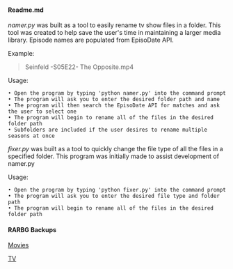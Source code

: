 #### Readme.md
*namer.py* was built as a tool to easily rename tv show files in a folder. This tool was created to help save the user's time in maintaining a larger media library. Episode names are populated from EpisoDate API. 

Example:  
> Seinfeld -S05E22- The Opposite.mp4

Usage:
```
• Open the program by typing 'python namer.py' into the command prompt
• The program will ask you to enter the desired folder path and name
• The program will then search the EpisoDate API for matches and ask the user to select one
• The program will begin to rename all of the files in the desired folder path
• Subfolders are included if the user desires to rename multiple seasons at once
```
*fixer.py* was built as a tool to quickly change the file type of all the files in a specified folder. This program was initially made to assist development of namer.py

Usage:
```
• Open the program by typing 'python fixer.py' into the command prompt
• The program will ask you to enter the desired file type and folder path
• The program will begin to rename all of the files in the desired folder path
```
#### RARBG Backups
[Movies](https://github.com/TeddysMoo/dl/raw/main/RARBG%20Movie%20Backup)

[TV](https://github.com/TeddysMoo/dl/blob/main/RARBG%20TV%20Backup)
